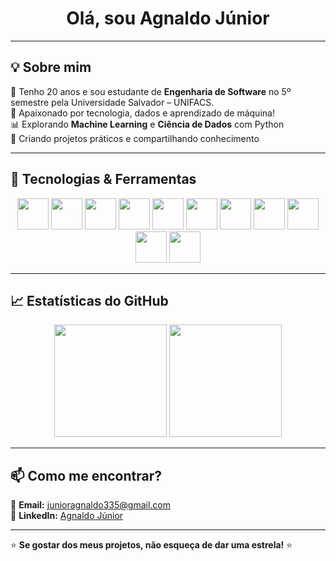 <h1 align="center">Olá, sou Agnaldo Júnior</h1>



---

## 💡 Sobre mim  
👋 Tenho 20 anos e sou estudante de **Engenharia de Software** no 5º semestre pela Universidade Salvador – UNIFACS.  
🎯 Apaixonado por tecnologia, dados e aprendizado de máquina!  
📊 Explorando **Machine Learning** e **Ciência de Dados** com Python  
📌 Criando projetos práticos e compartilhando conhecimento  

---

## 🚀 Tecnologias & Ferramentas  

<p align="center">
  <img src="https://cdn.jsdelivr.net/gh/devicons/devicon/icons/python/python-original.svg" height="50"/>
  <img src="https://cdn.jsdelivr.net/gh/devicons/devicon/icons/javascript/javascript-original.svg" height="50"/>
  <img src="https://cdn.jsdelivr.net/gh/devicons/devicon/icons/mysql/mysql-original-wordmark.svg" height="50"/>
  <img src="https://cdn.jsdelivr.net/gh/devicons/devicon/icons/postgresql/postgresql-original.svg" height="50"/>
  <img src="https://cdn.jsdelivr.net/gh/devicons/devicon/icons/mongodb/mongodb-original.svg" height="50"/>
  <img src="https://cdn.jsdelivr.net/gh/devicons/devicon/icons/tensorflow/tensorflow-original.svg" height="50"/>
  <img src="https://cdn.jsdelivr.net/gh/devicons/devicon/icons/pandas/pandas-original.svg" height="50"/>
  <img src="https://cdn.jsdelivr.net/gh/devicons/devicon/icons/numpy/numpy-original.svg" height="50"/>
  <img src="https://cdn.jsdelivr.net/gh/devicons/devicon/icons/selenium/selenium-original.svg" height="50"/>
  <img src="https://cdn.jsdelivr.net/gh/devicons/devicon/icons/nodejs/nodejs-original.svg" height="50"/>
  <img src="https://cdn.jsdelivr.net/gh/devicons/devicon/icons/express/express-original.svg" height="50"/>
</p>

---

## 📈 Estatísticas do GitHub  

<p align="center">
  <img height="180em" src="https://github-readme-stats.vercel.app/api?username=DevAgnaldoJunior&show_icons=true&theme=dark"/>
  <img height="180em" src="https://github-readme-stats.vercel.app/api/top-langs/?username=DevAgnaldoJunior&layout=compact&langs_count=8&theme=dark"/>
</p>



---

## 📫 Como me encontrar?  

📧 **Email:** junioragnaldo335@gmail.com  
💼 **LinkedIn:** [Agnaldo Júnior](https://www.linkedin.com/in/agnaldo-j%C3%BAnior-670949232/)  


---

⭐ **Se gostar dos meus projetos, não esqueça de dar uma estrela!** ⭐

